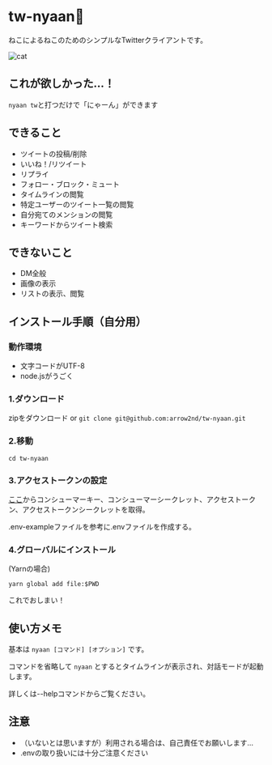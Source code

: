 # tw-nyaan🐾

ねこによるねこのためのシンプルなTwitterクライアントです。

![cat](https://user-images.githubusercontent.com/44780846/87781211-3ab1ad00-c86b-11ea-8d7e-f0cfaca317e0.gif)

## これが欲しかった…！

```nyaan tw```と打つだけで「にゃーん」ができます

## できること
- ツイートの投稿/削除
- いいね！/リツイート
- リプライ
- フォロー・ブロック・ミュート
- タイムラインの閲覧
- 特定ユーザーのツイート一覧の閲覧
- 自分宛てのメンションの閲覧
- キーワードからツイート検索

## できないこと
- DM全般
- 画像の表示
- リストの表示、閲覧

## インストール手順（自分用）

### 動作環境
- 文字コードがUTF-8
- node.jsがうごく

### 1.ダウンロード

zipをダウンロード or ```git clone git@github.com:arrow2nd/tw-nyaan.git```

### 2.移動

```cd tw-nyaan```

### 3.アクセストークンの設定

[ここ](https://developer.twitter.com/en/apps)からコンシューマーキー、コンシューマーシークレット、アクセストークン、アクセストークンシークレットを取得。

.env-exampleファイルを参考に.envファイルを作成する。

### 4.グローバルにインストール

(Yarnの場合)

```yarn global add file:$PWD ``` 

これでおしまい！


## 使い方メモ

基本は ```nyaan [コマンド] [オプション]``` です。

コマンドを省略して ```nyaan``` とするとタイムラインが表示され、対話モードが起動します。

詳しくは--helpコマンドからご覧ください。

## 注意
- （いないとは思いますが）利用される場合は、自己責任でお願いします…
- .envの取り扱いには十分ご注意ください
